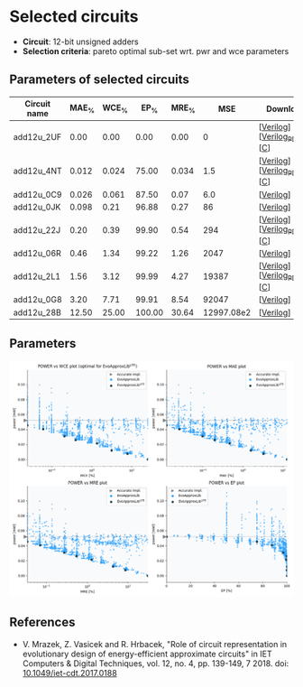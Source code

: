 
Selected circuits
===================
 - **Circuit**: 12-bit unsigned adders
 - **Selection criteria**: pareto optimal sub-set wrt. pwr and wce parameters

Parameters of selected circuits
----------------------------

| Circuit name | MAE<sub>%</sub> | WCE<sub>%</sub> | EP<sub>%</sub> | MRE<sub>%</sub> | MSE | Download |
| --- |  --- | --- | --- | --- | --- | --- | 
| add12u_2UF | 0.00 | 0.00 | 0.00 | 0.00 | 0 |  [[Verilog](add12u_2UF.v)] [[Verilog<sub>PDK45</sub>](add12u_2UF_pdk45.v)] [[C](add12u_2UF.c)] |
| add12u_4NT | 0.012 | 0.024 | 75.00 | 0.034 | 1.5 |  [[Verilog](add12u_4NT.v)] [[Verilog<sub>PDK45</sub>](add12u_4NT_pdk45.v)] [[C](add12u_4NT.c)] |
| add12u_0C9 | 0.026 | 0.061 | 87.50 | 0.07 | 6.0 |  [[Verilog](add12u_0C9.v)]  [[C](add12u_0C9.c)] |
| add12u_0JK | 0.098 | 0.21 | 96.88 | 0.27 | 86 |  [[Verilog](add12u_0JK.v)]  [[C](add12u_0JK.c)] |
| add12u_22J | 0.20 | 0.39 | 99.90 | 0.54 | 294 |  [[Verilog](add12u_22J.v)] [[Verilog<sub>PDK45</sub>](add12u_22J_pdk45.v)] [[C](add12u_22J.c)] |
| add12u_06R | 0.46 | 1.34 | 99.22 | 1.26 | 2047 |  [[Verilog](add12u_06R.v)]  [[C](add12u_06R.c)] |
| add12u_2L1 | 1.56 | 3.12 | 99.99 | 4.27 | 19387 |  [[Verilog](add12u_2L1.v)] [[Verilog<sub>PDK45</sub>](add12u_2L1_pdk45.v)] [[C](add12u_2L1.c)] |
| add12u_0G8 | 3.20 | 7.71 | 99.91 | 8.54 | 92047 |  [[Verilog](add12u_0G8.v)]  [[C](add12u_0G8.c)] |
| add12u_28B | 12.50 | 25.00 | 100.00 | 30.64 | 12997.08e2 |  [[Verilog](add12u_28B.v)]  [[C](add12u_28B.c)] |
    
Parameters
--------------
![Parameters figure](fig.png)

References
--------------
   - V. Mrazek, Z. Vasicek and R. Hrbacek, "Role of circuit representation in evolutionary design of energy-efficient approximate circuits" in IET Computers & Digital Techniques, vol. 12, no. 4, pp. 139-149, 7 2018. doi: [10.1049/iet-cdt.2017.0188](https://dx.doi.org/10.1049/iet-cdt.2017.0188)

             